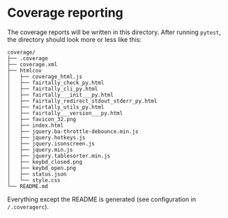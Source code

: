 # Coverage reporting

The coverage reports will be written in this directory. After running `pytest`, the directory should look more or less like this:

```text
coverage/
├── .coverage
├── coverage.xml
├── htmlcov
│   ├── coverage_html.js
│   ├── fairtally_check_py.html
│   ├── fairtally_cli_py.html
│   ├── fairtally___init___py.html
│   ├── fairtally_redirect_stdout_stderr_py.html
│   ├── fairtally_utils_py.html
│   ├── fairtally___version___py.html
│   ├── favicon_32.png
│   ├── index.html
│   ├── jquery.ba-throttle-debounce.min.js
│   ├── jquery.hotkeys.js
│   ├── jquery.isonscreen.js
│   ├── jquery.min.js
│   ├── jquery.tablesorter.min.js
│   ├── keybd_closed.png
│   ├── keybd_open.png
│   ├── status.json
│   └── style.css
└── README.md
```

Everything except the README is generated (see configuration in `/.coveragerc`).

